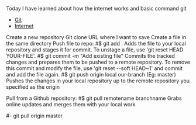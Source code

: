 Today I have learned about how the internet works and basic command git

- [Git](https://www.beautiful.ai/player/-MKnNbA1PhusbO8ALVQn/FTW102-Git-and-Github)
- [Internet](https://www.beautiful.ai/player/-MKrfDomcrZMtVsJXWzQ/FTW101-Intro-Web)

Create a new repository
Git clone URL where I want to save
Create a file in the same directory
Push file to repo: 
   #$ git add . 
    Adds the file to your local repository and stages it for commit. To unstage a file, use 'git reset HEAD YOUR-FILE'.
   #$ git commit -m "Add existing file"
   Commits the tracked changes and prepares them to be pushed to a remote repository. To remove this commit and modify the file, use 'git reset --soft HEAD~1' and commit and add the file again.
  #$ git push origin local our-branch (Eg: master)
   Pushes the changes in your local repository up to the remote repository you specified as the origin

Pull from a Github repository:
  #$ git pull remotename branchname
   Grabs online updates and merges them with your local work
  
  #- git pull origin master

